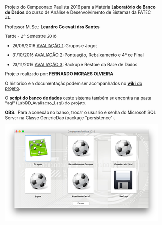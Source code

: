 Projeto do Campeonato Paulista 2016 para a Matéria **Laboratório de Banco de Dados** do curso de Análise e Desenvolvimento de Sistemas da FATEC ZL.

Professor M. Sc.: **Leandro Colevati dos Santos**

Tarde - 2º Semestre 2016

- 26/09/2016 [AVALIAÇÃO 1](docs/fase-01-intro.md): Grupos e Jogos

- 31/10/2016 [AVALIAÇÃO 2](docs/fase-02-intro.md): Pontuação, Rebaixamento e 4ª de Final

- 28/11/2016 [AVALIAÇÃO 3](docs/fase-03-intro.md): Backup e Restore da Base de Dados

Projeto realizado por: **FERNANDO MORAES OLVIEIRA**

O histórico e a documentação podem ser acompanhados no [**wiki** do projeto](docs/home.md).

O **script do banco de dados** deste sistema também se encontra na pasta "sql" (LabBD_Avaliacao_1.sql) do projeto.

**OBS.:** Para a conexão no banco, trocar o usuário e senha do Microsoft SQL Server
na Classe GenericDao (package "persistence").

![Tela do Menu](docs/images/fase-03-menu.png)
